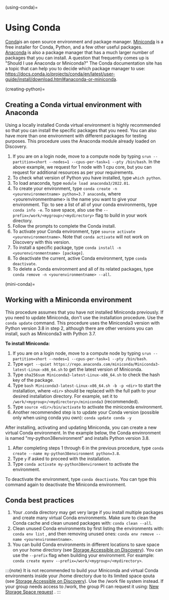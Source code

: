 (using-conda)=

# Using Conda

[Conda]is an open source environment and package manager. [Miniconda](https://docs.conda.io/en/latest/miniconda.html) is a free installer for Conda, Python,
and a few other useful packages. [Anaconda](https://docs.anaconda.com/) is also a package manager that has a much larger number of packages that you can install.
A question that frequently comes up is "Should I use Anaconda or Miniconda?" The Conda documentation site has a topic that can help you to decide which package manager to use: <https://docs.conda.io/projects/conda/en/latest/user-guide/install/download.html#anaconda-or-miniconda>.



(creating-python)=

## Creating a Conda virtual environment with Anaconda

Using a locally installed Conda virtual environment is highly recommended so that you can install the specific packages that you need.
You can also have more than one environment with different packages for testing purposes. This procedure uses the Anaconda module already loaded on Discovery.

1. If you are on a login node, move to a compute node by typing `srun --partition=short --nodes=1 --cpus-per-task=1 --pty /bin/bash`. In the above example, we request for 1 node with 1 cpu core, but you can request for additional resources as per your requirements.
1. To check what version of Python you have installed, type `which python`.
1. To load anaconda, type `module load anaconda3/2022.01`.
1. To create your environment, type `conda create -n <yourenvironmentname> python=3.7 anaconda`, where \<yourenvironmentname> is the name you want to give your environment. Tip: to see a list of all of your conda environments, type `conda info -e`. To save space, also use the `--prefix=/work/<mygroup>/<mydirectory>` flag to build in your work directory.
1. Follow the prompts to complete the Conda install.
1. To activate your Conda environment, type `source activate <yourenvironmentname>`. Note that `conda activate` will not work on Discovery with this version.
1. To install a specific package, type `conda install -n <yourenvironmentname> [package]`.
1. To deactivate the current, active Conda environment, type `conda deactivate`.
1. To delete a Conda environment and all of its related packages, type `conda remove -n <yourenvironmentname> --all`.

(mini-conda)=

## Working with a Miniconda environment

This procedure assumes that you have not installed Miniconda previously. If you need to update Miniconda, don't use the installation procedure. Use the
`conda update` command. This procedure uses the Miniconda3 version with Python version 3.8 in step 2, although there are other versions you can install, such as
Miniconda3 with Python 3.7.

**To install Miniconda:**

1. If you are on a login node, move to a compute node by typing `srun --partition=short --nodes=1 --cpus-per-task=1 --pty /bin/bash`.
1. Type `wget --quiet https://repo.anaconda.com/miniconda/Miniconda3-latest-Linux-x86_64.sh` to get the latest version of Miniconda.
1. Type `sha256sum Miniconda3-latest-Linux-x86_64.sh` to check the hash key of the package.
1. Type `bash Miniconda3-latest-Linux-x86_64.sh -b -p <dir>` to start the installation, where `<dir>` should be replaced with the full path to your desired installation directory. For example, set it to `/work/<mygroup>/<mydirectory>/miniconda3` (recommended).
1. Type `source <dir>/bin/activate` to activate the miniconda environment.
1. Another recommended step is to update your Conda version (possible only when using conda you own): `conda update conda -y`

After installing, activating and updating Miniconda, you can create a new virtual Conda environment. In the example below, the Conda envinronment is named "my-python38environment" and installs Python version 3.8.

1. After completing steps 1 through 6 in the previous procedure, type `conda create --name my-python38environment python=3.8`.
1. Type `y` if asked to proceed with the installation.
1. Type `conda activate my-python38environment` to activate the environment.

To deactivate the environment, type `conda deactivate`. You can type this command again to deactivate the Miniconda environment.

## Conda best practices

1. Your .conda directory may get very large if you install multiple packages and create many virtual Conda environments. Make sure to clean the Conda cache and clean unused packages with: `conda clean --all`.
1. Clean unused Conda environments by first listing the environments with: `conda env list` , and then removing unused ones: `conda env remove --name <yourenvironmentname>`.
1. You can build Conda environments in different locations to save space on your home directory (see [Storage Accessible on Discovery](../storage/discovery_storage.md)). You can use the `--prefix` flag when building your environment. For example: `conda create myenv --prefix=/work/<mygroup>/<mydirectory>`.

:::{note}
It is not recommended to build your Miniconda and virtual Conda environments inside your /home directory due to its limited space qouta (see [Storage Accessible on Discovery](../storage/discovery_storage.md)). Use the /work file system instead. If your group needs access to /work, the group PI can request it using: [New Storage Space request](https://bit.ly/NURC-NewStorage) .
:::

[anaconda]: https://docs.anaconda.com
[conda]: https://docs.conda.io/en/latest/ 
[miniconda]: https://docs.conda.io/en/latest/miniconda.html 
[should i use anaconda or miniconda]: https://docs.conda.io/projects/conda/en/latest/user-guide/install/download.html#anaconda-or-miniconda

